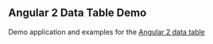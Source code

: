 ## Angular 2 Data Table Demo

Demo application and examples for the [Angular 2 data table](https://github.com/ggmod/angular-2-data-table)
